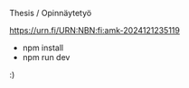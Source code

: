 Thesis / Opinnäytetyö

https://urn.fi/URN:NBN:fi:amk-2024121235119

- npm install
- npm run dev

:)
